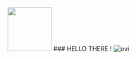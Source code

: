 <div id="header" align="center">
  <img src="[https://media.giphy.com/media/xBTSwCTFkgfcdTjHMz/giphy.gif](https://media.giphy.com/media/v1.Y2lkPTc5MGI3NjExMmg1MmpoZGxhczc3NGpmMnUzMDc4ODBnYThla2lvajV6d3llNnZ6eCZlcD12MV9pbnRlcm5hbF9naWZfYnlfaWQmY3Q9Zw/JIX9t2j0ZTN9S/giphy.gif)" width="100"/>
### HELLO THERE !


<img src="https://github-readme-stats.vercel.app/api/top-langs?username=madushadhanushka&show_icons=true&locale=en&layout=compact&theme=chartreuse-dark" alt="ovi" />

